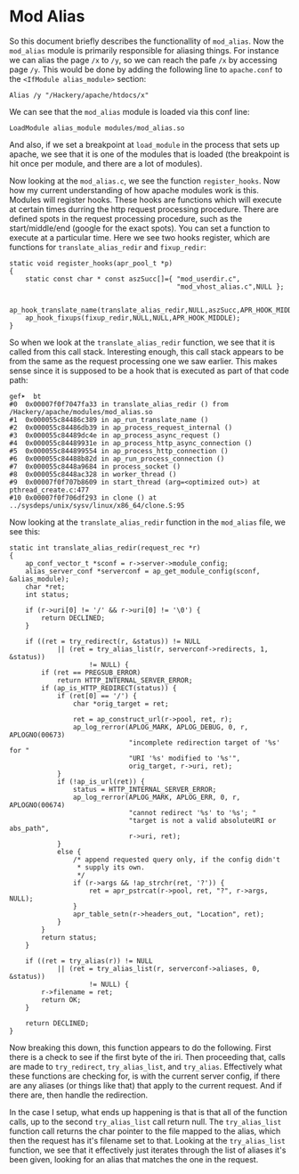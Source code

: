 # Mod Alias

So this document briefly describes the functionallity of `mod_alias`. Now the `mod_alias` module is primarily responsible for aliasing things. For instance we can alias the page `/x` to `/y`, so we can reach the pafe `/x` by accessing page `/y`. This would be done by adding the following line to `apache.conf` to the `<IfModule alias_module>` section:

```
Alias /y "/Hackery/apache/htdocs/x"
```

We can see that the `mod_alias` module is loaded via this conf line:
```
LoadModule alias_module modules/mod_alias.so
```

And also, if we set a breakpoint at `load_module` in the process that sets up apache, we see that it is one of the modules that is loaded (the breakpoint is hit once per module, and there are a lot of modules).

Now looking at the `mod_alias.c`, we see the function `register_hooks`. Now how my current understanding of how apache modules work is this. Modules will register hooks. These hooks are functions which will execute at certain times durring the http request processing procedure. There are defined spots in the request processing procedure, such as the start/middle/end (google for the exact spots). You can set a function to execute at a particular time. Here we see two hooks register, which are functions for `translate_alias_redir` and `fixup_redir`:

```
static void register_hooks(apr_pool_t *p)
{
    static const char * const aszSucc[]={ "mod_userdir.c",
                                          "mod_vhost_alias.c",NULL };

    ap_hook_translate_name(translate_alias_redir,NULL,aszSucc,APR_HOOK_MIDDLE);
    ap_hook_fixups(fixup_redir,NULL,NULL,APR_HOOK_MIDDLE);
}
```

So when we look at the `translate_alias_redir` function, we see that it is called from this call stack. Interesting enough, this call stack appears to be from the same as the request processing one we saw earlier. This makes sense since it is supposed to be a hook that is executed as part of that code path:

```
gef➤  bt
#0  0x00007f0f7047fa33 in translate_alias_redir () from /Hackery/apache/modules/mod_alias.so
#1  0x000055c84486c389 in ap_run_translate_name ()
#2  0x000055c84486db39 in ap_process_request_internal ()
#3  0x000055c84489dc4e in ap_process_async_request ()
#4  0x000055c84489931e in ap_process_http_async_connection ()
#5  0x000055c844899554 in ap_process_http_connection ()
#6  0x000055c84488b82d in ap_run_process_connection ()
#7  0x000055c8448a9684 in process_socket ()
#8  0x000055c8448ac328 in worker_thread ()
#9  0x00007f0f707b8609 in start_thread (arg=<optimized out>) at pthread_create.c:477
#10 0x00007f0f706df293 in clone () at ../sysdeps/unix/sysv/linux/x86_64/clone.S:95
```

Now looking at the `translate_alias_redir` function in the `mod_alias` file, we see this:

```
static int translate_alias_redir(request_rec *r)
{
    ap_conf_vector_t *sconf = r->server->module_config;
    alias_server_conf *serverconf = ap_get_module_config(sconf, &alias_module);
    char *ret;
    int status;

    if (r->uri[0] != '/' && r->uri[0] != '\0') {
        return DECLINED;
    }

    if ((ret = try_redirect(r, &status)) != NULL
            || (ret = try_alias_list(r, serverconf->redirects, 1, &status))
                    != NULL) {
        if (ret == PREGSUB_ERROR)
            return HTTP_INTERNAL_SERVER_ERROR;
        if (ap_is_HTTP_REDIRECT(status)) {
            if (ret[0] == '/') {
                char *orig_target = ret;

                ret = ap_construct_url(r->pool, ret, r);
                ap_log_rerror(APLOG_MARK, APLOG_DEBUG, 0, r, APLOGNO(00673)
                              "incomplete redirection target of '%s' for "
                              "URI '%s' modified to '%s'",
                              orig_target, r->uri, ret);
            }
            if (!ap_is_url(ret)) {
                status = HTTP_INTERNAL_SERVER_ERROR;
                ap_log_rerror(APLOG_MARK, APLOG_ERR, 0, r, APLOGNO(00674)
                              "cannot redirect '%s' to '%s'; "
                              "target is not a valid absoluteURI or abs_path",
                              r->uri, ret);
            }
            else {
                /* append requested query only, if the config didn't
                 * supply its own.
                 */
                if (r->args && !ap_strchr(ret, '?')) {
                    ret = apr_pstrcat(r->pool, ret, "?", r->args, NULL);
                }
                apr_table_setn(r->headers_out, "Location", ret);
            }
        }
        return status;
    }

    if ((ret = try_alias(r)) != NULL
            || (ret = try_alias_list(r, serverconf->aliases, 0, &status))
                    != NULL) {
        r->filename = ret;
        return OK;
    }

    return DECLINED;
}
```

Now breaking this down, this function appears to do the following. First there is a check to see if the first byte of the iri. Then proceeding that, calls are made to `try_redirect`, `try_alias_list`, and `try_alias`. Effectively what these functions are checking for, is with the current server config, if there are any aliases (or things like that) that apply to the current request. And if there are, then handle the redirection.

In the case I setup, what ends up happening is that is that all of the function calls, up to the second `try_alias_list` call return null. The `try_alias_list` function call returns the char pointer to the file mapped to the alias, which then the request has it's filename set to that. Looking at the `try_alias_list` function, we see that it effectively just iterates through the list of aliases it's been given, looking for an alias that matches the one in the request.

